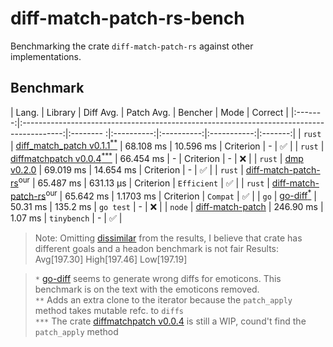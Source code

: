 # diff-match-patch-rs-bench
Benchmarking the crate `diff-match-patch-rs` against other implementations.

## Benchmark

| Lang.   | Library                                                                                  | Diff Avg. | Patch Avg. | Bencher    | Mode        | Correct |
|:-------:|:----------------------------------------------------------------------------------------:|:-------- :|:----------:|:----------:|:-----------:|:-------:|
| `rust`  | [diff_match_patch v0.1.1<sup>**</sup>](https://crates.io/crates/diff_match_patch)        | 68.108 ms | 10.596 ms | Criterion   | -           |    ✅   |
| `rust`  | [diffmatchpatch v0.0.4<sup>***</sup>](https://crates.io/crates/diffmatchpatch)           | 66.454 ms | -         | Criterion   | -           |    ❌   |
| `rust`  | [dmp v0.2.0](https://crates.io/crates/dmp)                                               | 69.019 ms | 14.654 ms | Criterion   | -           |    ✅   |
| `rust`  | [diff-match-patch-rs](https://github.com/AnubhabB/diff-match-patch-rs.git)<sup>our</sup> | 65.487 ms | 631.13 µs | Criterion   | `Efficient` |    ✅   |
| `rust`  | [diff-match-patch-rs](https://github.com/AnubhabB/diff-match-patch-rs.git)<sup>our</sup> | 65.642 ms | 1.1703 ms | Criterion   | `Compat`    |    ✅   |
| `go`    | [go-diff<sup>*</sup>](https://github.com/sergi/go-diff)                                  | 50.31 ms  | 135.2 ms  | `go test`   | -           |    ❌   |
| `node`  | [diff-match-patch](https://www.npmjs.com/package/diff-match-patch)                       | 246.90 ms | 1.07 ms   | `tinybench` | -           |    ✅   |

>
> Note:
> Omitting [dissimilar](https://crates.io/crates/dissimilar) from the results, I believe that crate has different goals and a headon benchmark is not fair
> Results: Avg[197.30] High[197.46] Low[197.19]

>
> `*` [go-diff](https://github.com/sergi/go-diff) seems to generate wrong diffs for emoticons. This benchmark is on the text with the emoticons removed. <br>
> `**` Adds an extra clone to the iterator because the `patch_apply` method takes mutable refc. to `diffs` <br>
> `***` The crate [diffmatchpatch v0.0.4](https://crates.io/crates/diffmatchpatch) is still a WIP, cound't find the `patch_apply` method <br>